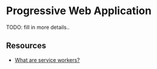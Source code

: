 # Progressive Web Application

TODO: fill in more details..

## Resources

* [What are service workers?](https://developers.google.com/web/fundamentals/primers/service-workers/)